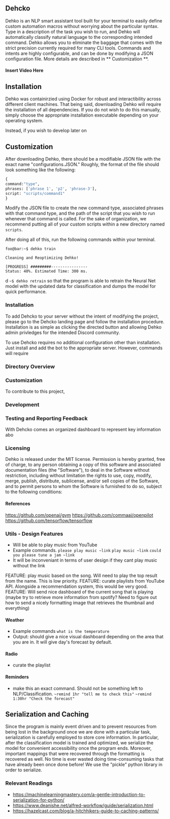 ## Dehcko
Dehko is an NLP smart assistant tool built for your terminal to easily define custom automation macros without worrying about the particular syntax. Type in a description of the task you wish to run, and Dehko will automatically classify natural language to the corresponding intended command. Dehko allows you to eliminate the baggage that comes with the strict precision currently required for many CLI tools. Commands and intents are highly configurable, and can be done by modifying a JSON configuration file. More details are described in ** Customization **. 

#### Insert Video Here

## Installation
Dehko was containirzied using Docker for robust and interactibility across different client machines. That being said, downloading Dehko will require the installation of all dependencies. If you do not wish to do this manually, simply choose the appropriate installation executable depending on your operating system. 

Instead, if you wish to develop later on 

## Customization
After downloading Dehko, there should be a modifiable JSON file with the exact name "configurations.JSON." Roughly, the format of the file should look something like the following: 

```python
{
command:"type", 
phrases: ['phrase 1', 'p2', 'phrase-3'],
script: "scripts/command1"
}
```

Modify the JSON file to create the new command type, associated phrases with that command type, and the path of the script that you wish to run whenever that command is called. For the sake of organization, we recommend putting all of your custom scripts within a new directory named `scripts`.

After doing all of this, run the following commands within your terminal. 
```console
foo@bar:~$ dehko train

Cleaning and Reoptimizing Dehko!

[PROGRESS] #########----------------
Status: 40%. Estimated Time: 300 ms.
```
d `~$ dehko retrain` so that the program is able to retrain the Neural Net model with the updated data for classification and dumps the model for quick performance. 
 


### Installation

To add Dehcko to your server without the intent of modifying the project, please go to the Dehcko landing page and follow the installation procedure. Installation is as simple as clicking the directed button and allowing Dehko admin privledges for the intended Discord community.

To use Dehcko requires no additional configuration other than installation. Just install and add the bot to the appropriate server. However, commands will require 

### Directory Overview

### Customization

To contribute to this project, 

### Development

### Testing and Reporting Feedback 

With Dehcko comes an organized dashboard to represent key information abo

### Licensing 

Dehko is released under the MIT license. Permission is hereby granted, free of charge, to any person obtaining a copy of this software and associated documentation files (the "Software"), to deal in the Software without restriction, including without limitation the rights to use, copy, modify, merge, publish, distribute, sublicense, and/or sell copies of the Software, and to permit persons to whom the Software is furnished to do so, subject to the following conditions:

#### References 

https://github.com/openai/gym
https://github.com/commaai/openpilot
https://github.com/tensorflow/tensorflow
 









### Utils - Design Features 
- Will be able to play music from YouTube
- Example commands. `please play music ~link` `play music ~link` `could you please tune a jam ~link`
- It will be inconveniant in terms of user design if they cant play music without the link 

FEATURE: play music based on the song. Will need to play the top result from the name. This is low priority. 
FEATURE: curate playlists from YouTube API. Alongside a recommendation system, this would be very good. 
FEATURE: Will send nice dashboard of the current song that is playing (maybe try to retrieve more information from spotify? Need to figure out how to send a nicely formatting image that retrieves the thumbnail and everything) 

#### Weather 
- Example commands `what is the temperature` 
- Output: should give a nice visual dashboard depending on the area that you are in. It will give day's forecast by default. 

#### Radio 
- curate the playlist 

#### Reminders
- make this an exact command. Should not be something left to NLP/Classification.
`~remind 1hr "tell me to check this"`
`~remind 1:30hr "Check the forecast"`


## Serialization and Caching

Since the program is mainly event driven and to prevent resources from being lost in the background once we are done with a particular task, serialization is carefully employed to store core information. In particular, after the classification model is trained and optimized, we serialize the model for convenient accessibility once the program ends. Moreover, important mappings that were recovered through the formatting is recovered as well. No time is ever wasted doing time-consuming tasks that have already been once done before! We use the "pickle" python library in order to serialize. 

### Relevant Readings
- https://machinelearningmastery.com/a-gentle-introduction-to-serialization-for-python/
- https://www.deanishe.net/alfred-workflow/guide/serialization.html
- https://hazelcast.com/blog/a-hitchhikers-guide-to-caching-patterns/
